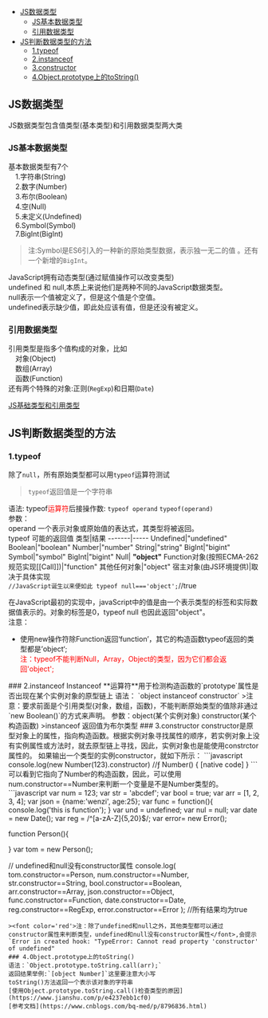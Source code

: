<!-- TOC -->

- [JS数据类型](#js数据类型)
  - [JS基本数据类型](#js基本数据类型)
  - [引用数据类型](#引用数据类型)
- [JS判断数据类型的方法](#js判断数据类型的方法)
  - [1.typeof](#1typeof)
  - [2.instanceof](#2instanceof)
  - [3.constructor](#3constructor)
  - [4.Object.prototype上的toString()](#4objectprototype上的tostring)

<!-- /TOC -->

## JS数据类型
JS数据类型包含值类型(基本类型)和引用数据类型两大类
### JS基本数据类型
基本数据类型有7个  
&emsp;1.字符串(String)  
&emsp;2.数字(Number)  
&emsp;3.布尔(Boolean)  
&emsp;4.空(Null)  
&emsp;5.未定义(Undefined)  
&emsp;6.Symbol(Symbol)  
&emsp;7.BigInt(BigInt)
>注:Symbol是ES6引入的一种新的原始类型数据，表示独一无二的值  。还有一个新增的`BigInt`。

JavaScript拥有动态类型(通过赋值操作可以改变类型)  
undefined 和 null,本质上来说他们是两种不同的JavaScript数据类型。   
null表示一个值被定义了，但是这个值是个空值。  
undefined表示缺少值，即此处应该有值，但是还没有被定义。
### 引用数据类型  
引用类型是指多个值构成的对象，比如  
&emsp;对象(Object)  
&emsp;数组(Array)  
&emsp;函数(Function)  
还有两个特殊的对象:正则(`RegExp`)和日期(`Date`)  



[JS基础类型和引用类型](https://www.cnblogs.com/advanceCabbage/p/10457551.html)

## JS判断数据类型的方法
### 1.typeof
除了`null`，所有原始类型都可以用`typeof`运算符测试  
> `typeof`返回值是一个字符串

语法:
typeof<font color='red'>运算符</font>后接操作数:
`typeof operand`
`typeof(operand)`  
参数：  
operand
一个表示对象或原始值的表达式，其类型将被返回。  
typeof 可能的返回值
类型|结果
-------|-----
Undefined|"undefined"
Boolean|"boolean"
Number|"number"
String|"string"
BigInt|"bigint"
Symbol|"symbol"
BigInt|"bigint"
Null| **"object"**
Function对象(按照ECMA-262规范实现[[Call]])|"function"
其他任何对象|"object"
宿主对象(由JS环境提供)|取决于具体实现   
`//JavaScript诞生以来便如此
typeof null==='object';`//true    

在JavaScript最初的实现中，javaScript中的值是由一个表示类型的标签和实际数据值表示的。对象的标签是0，typeof null 也因此返回"object"。  
注意：
+ 使用new操作符除Function返回‘function’，其它的构造函数typeof返回的类型都是’object‘;  
<font color='red'>注：typeof不能判断Null，Array，Object的类型，因为它们都会返回'object';
</font>
### 2.instanceof
Instanceof **运算符**用于检测构造函数的`prototype`属性是否出现在某个实例对象的原型链上  
语法：
`object instanceof constructor`  
>注意：要求前面是个引用类型(对象，数组，函数)，不能判断原始类型的值除非通过`new Boolean()`的方式来声明。
参数：object(某个实例对象) constructor(某个构造函数)   
>instanceof 返回值为布尔类型  
### 3.constructor
constructor是原型对象上的属性，指向构造函数。根据实例对象寻找属性的顺序，若实例对象上没有实例属性或方法时，就去原型链上寻找，因此，实例对象也是能使用constrctor属性的。  
如果输出一个类型的实例constructor，就如下所示：
```javascript
console.log(new Number(123).constructor)
//ƒ Number() { [native code] }
```
可以看到它指向了Number的构造函数，因此，可以使用num.constructor==Number来判断一个变量是不是Number类型的。 
```javascript
var num  = 123;
var str  = 'abcdef';
var bool = true;
var arr  = [1, 2, 3, 4];
var json = {name:'wenzi', age:25};
var func = function(){ console.log('this is function'); }
var und  = undefined;
var nul  = null;
var date = new Date();
var reg  = /^[a-zA-Z]{5,20}$/;
var error= new Error();

function Person(){
  
}
var tom = new Person();

// undefined和null没有constructor属性
console.log(
    tom.constructor==Person,
    num.constructor==Number,
    str.constructor==String,
    bool.constructor==Boolean,
    arr.constructor==Array,
    json.constructor==Object,
    func.constructor==Function,
    date.constructor==Date,
    reg.constructor==RegExp,
    error.constructor==Error
);
//所有结果均为true
```  
><font color='red'>注：除了undefined和null之外，其他类型都可以通过constructor属性来判断类型，undefined和null没有constructor属性</font>,会提示`Error in created hook: "TypeError: Cannot read property 'constructor' of undefined"
### 4.Object.prototype上的toString()
语法：`Object.prototype.toString.call(arr);`  
返回结果举例:`[object Number]`这里要注意大小写  
toString()方法返回一个表示该对象的字符串  
[使用Object.prototype.toString.call()检查类型的原因](https://www.jianshu.com/p/e4237ebb1cf0)
[参考文档](https://www.cnblogs.com/bq-med/p/8796836.html)

















